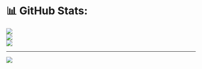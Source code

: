 # 📊 GitHub Stats:
![](https://github-readme-stats.vercel.app/api?username=MuteaJohn&theme=dark&hide_border=false&include_all_commits=false&count_private=false)<br/>
![](https://github-readme-streak-stats.herokuapp.com/?user=MuteaJohn&theme=dark&hide_border=false)<br/>
![](https://github-readme-stats.vercel.app/api/top-langs/?username=MuteaJohn&theme=dark&hide_border=false&include_all_commits=false&count_private=false&layout=compact)

---
[![](https://visitcount.itsvg.in/api?id=MuteaJohn&icon=0&color=0)](https://visitcount.itsvg.in)

<!-- Proudly created with GPRM ( https://gprm.itsvg.in ) -->
